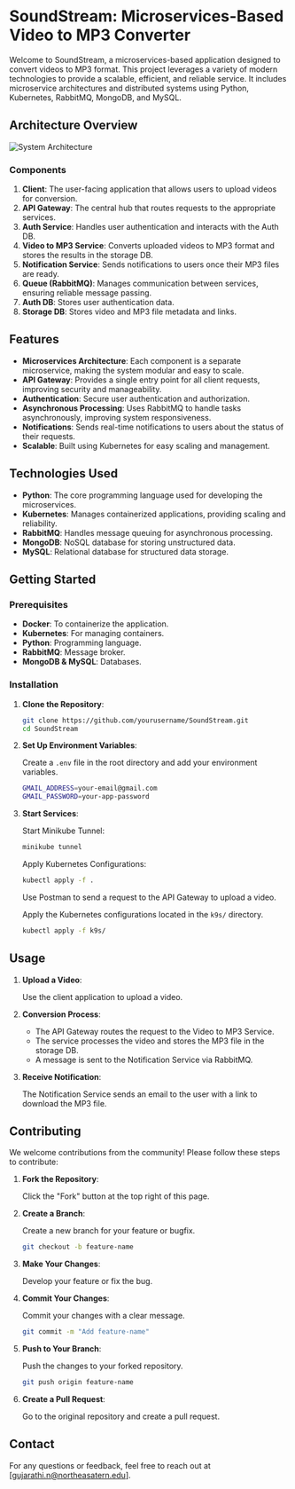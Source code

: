 # SoundStream: Microservices-Based Video to MP3 Converter

Welcome to SoundStream, a microservices-based application designed to convert videos to MP3 format. This project leverages a variety of modern technologies to provide a scalable, efficient, and reliable service. It includes microservice architectures and distributed systems using Python, Kubernetes, RabbitMQ, MongoDB, and MySQL.

## Architecture Overview

![System Architecture](path/to/your/architecture-image.png)

### Components

1. **Client**: The user-facing application that allows users to upload videos for conversion.
2. **API Gateway**: The central hub that routes requests to the appropriate services.
3. **Auth Service**: Handles user authentication and interacts with the Auth DB.
4. **Video to MP3 Service**: Converts uploaded videos to MP3 format and stores the results in the storage DB.
5. **Notification Service**: Sends notifications to users once their MP3 files are ready.
6. **Queue (RabbitMQ)**: Manages communication between services, ensuring reliable message passing.
7. **Auth DB**: Stores user authentication data.
8. **Storage DB**: Stores video and MP3 file metadata and links.

## Features

- **Microservices Architecture**: Each component is a separate microservice, making the system modular and easy to scale.
- **API Gateway**: Provides a single entry point for all client requests, improving security and manageability.
- **Authentication**: Secure user authentication and authorization.
- **Asynchronous Processing**: Uses RabbitMQ to handle tasks asynchronously, improving system responsiveness.
- **Notifications**: Sends real-time notifications to users about the status of their requests.
- **Scalable**: Built using Kubernetes for easy scaling and management.

## Technologies Used

- **Python**: The core programming language used for developing the microservices.
- **Kubernetes**: Manages containerized applications, providing scaling and reliability.
- **RabbitMQ**: Handles message queuing for asynchronous processing.
- **MongoDB**: NoSQL database for storing unstructured data.
- **MySQL**: Relational database for structured data storage.

## Getting Started

### Prerequisites

- **Docker**: To containerize the application.
- **Kubernetes**: For managing containers.
- **Python**: Programming language.
- **RabbitMQ**: Message broker.
- **MongoDB & MySQL**: Databases.

### Installation

1. **Clone the Repository**:

    ```sh
    git clone https://github.com/yourusername/SoundStream.git
    cd SoundStream
    ```

2. **Set Up Environment Variables**:

    Create a `.env` file in the root directory and add your environment variables.

    ```sh
    GMAIL_ADDRESS=your-email@gmail.com
    GMAIL_PASSWORD=your-app-password
    ```

3. **Start Services**:

    Start Minikube Tunnel:

    ```sh
    minikube tunnel
    ```

    Apply Kubernetes Configurations:

    ```sh
    kubectl apply -f .
    ```

    Use Postman to send a request to the API Gateway to upload a video.

    Apply the Kubernetes configurations located in the `k9s/` directory.

    ```sh
    kubectl apply -f k9s/
    ```

## Usage

1. **Upload a Video**:

    Use the client application to upload a video.

2. **Conversion Process**:

    - The API Gateway routes the request to the Video to MP3 Service.
    - The service processes the video and stores the MP3 file in the storage DB.
    - A message is sent to the Notification Service via RabbitMQ.

3. **Receive Notification**:

    The Notification Service sends an email to the user with a link to download the MP3 file.

## Contributing

We welcome contributions from the community! Please follow these steps to contribute:

1. **Fork the Repository**:

    Click the "Fork" button at the top right of this page.

2. **Create a Branch**:

    Create a new branch for your feature or bugfix.

    ```sh
    git checkout -b feature-name
    ```

3. **Make Your Changes**:

    Develop your feature or fix the bug.

4. **Commit Your Changes**:

    Commit your changes with a clear message.

    ```sh
    git commit -m "Add feature-name"
    ```

5. **Push to Your Branch**:

    Push the changes to your forked repository.

    ```sh
    git push origin feature-name
    ```

6. **Create a Pull Request**:

    Go to the original repository and create a pull request.

## Contact

For any questions or feedback, feel free to reach out at [gujarathi.n@northeasatern.edu].
